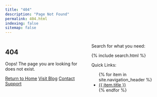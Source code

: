 ```yaml
---
title: "404"
description: "Page Not Found"
permalink: 404.html
indexing: false
sitemap: false
---
```

<section class="hero is-fullheight is-light">
    <div class="hero-body">
      <div class="container">
        <div class="columns is-vcentered">
          <!-- Left Column: Message -->
          <div class="column is-6 has-text-centered">
            <h1 class="title is-1 has-text-danger">404</h1>
            <p class="subtitle is-4 has-text-grey">Oops! The page you are looking for does not exist.</p>
            <div class="buttons is-centered mt-5">
              <a href="/" class="button is-primary is-rounded">Return to Home</a>
              <a href="/blog" class="button is-link is-rounded">Visit Blog</a>
              <a href="/contact" class="button is-warning is-rounded">Contact Support</a>
            </div>
          </div>
          <!-- Right Column: Search and Navigation -->
          <div class="column is-6">
            <div class="box">
              <p class="has-text-weight-semibold">Search for what you need:</p>
              {% include search.html %}
            </div>
            <div class="box mt-5">
              <p class="has-text-weight-semibold">Quick Links:</p>
              <nav class="breadcrumb is-centered is-medium" aria-label="breadcrumbs">
                <ul>
                  {% for item in site.navigation_header %}
                  <li><a href="{{ item.url }}">{{ item.title }}</a></li>
                  {% endfor %}
                </ul>
              </nav>
            </div>
          </div>
        </div>
      </div>
    </div>
  </section>